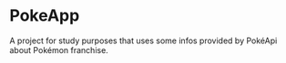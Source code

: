 # PokeApp
A project for study purposes that uses  some infos provided by  PokéApi about  Pokémon franchise.

